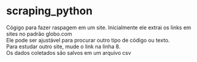 # scraping_python
Cógigo para fazer raspagem em um site. Inicialmente ele extrai os links em sites no padrão globo.com <br>
Ele pode ser ajustável para procurar outro tipo de código ou texto.<br>
Para estudar outro site, mude o link na linha 8. <br>
Os dados coletados são salvos em um arquivo csv</br>

